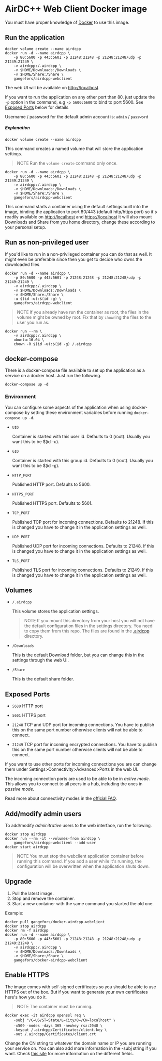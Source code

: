 AirDC++ Web Client Docker image
===============================

You must have proper knowledge of [Docker] to use this image.


Run the application
-------------------

    docker volume create --name airdcpp
    docker run -d --name airdcpp \
        -p 80:5600 -p 443:5601 -p 21248:21248 -p 21248:21248/udp -p 21249:21249 \
        -v airdcpp:/.airdcpp \
        -v $HOME/Downloads:/Downloads \
        -v $HOME/Share:/Share \
        gangefors/airdcpp-webclient

The web UI will be available on [http://localhost].

If you want to run the application on any other port than 80, just update
the `-p` option in the command, e.g `-p 5600:5600` to bind to port 5600.
See [Exposed Ports] below for details.

Username / password for the default admin account is: `admin` / `password`

##### Explanation

    docker volume create --name airdcpp

This command creates a named volume that will store the application settings.

> NOTE Run the `volume create` command only once.

    docker run -d --name airdcpp \
        -p 80:5600 -p 443:5601 -p 21248:21248 -p 21248:21248/udp -p 21249:21249 \
        -v airdcpp:/.airdcpp \ 
        -v $HOME/Downloads:/Downloads \
        -v $HOME/Share:/Share \
        gangefors/airdcpp-webclient

This command starts a container using the default settings built into the
image, binding the application to port 80/443 (default http/https port) so
it's readily available on [http://localhost] and [https://localhost]
It will also mount Downloads and Share from you home directory, change these
according to your personal setup.


Run as non-privileged user
--------------------------

If you'd like to run in a non-privileged container you can do that as well.
It might even be preferable since then you get to decide who owns the
downloaded files.

    docker run -d --name airdcpp \
        -p 80:5600 -p 443:5601 -p 21248:21248 -p 21248:21248/udp -p 21249:21249 \
        -v airdcpp:/.airdcpp \
        -v $HOME/Downloads:/Downloads \
        -v $HOME/Share:/Share \
        -u $(id -u):$(id -g) \
        gangefors/airdcpp-webclient

> NOTE
If you already have run the container as root, the files in the volume might
be owned by root. Fix that by `chown`ing the files to the user you run as.

    docker run --rm \
        -v airdcpp:/.airdcpp \
        ubuntu:16.04 \
        chown -R $(id -u):$(id -g) /.airdcpp


docker-compose
--------------

There is a docker-compose file available to set up the application as a
service on a docker host. Just run the following.

    docker-compose up -d

### Environment

You can configure some aspects of the application when using docker-compose
by setting these environment variables before running `docker-compose up -d`.

- `UID`

  Container is started with this user id. Defaults to 0 (root).
  Usually you want this to be $(id -u).

- `GID`

  Container is started with this group id. Defaults to 0 (root).
  Usually you want this to be $(id -g).

- `HTTP_PORT`

  Published HTTP port. Defaults to 5600.

- `HTTPS_PORT`

  Published HTTPS port. Defaults to 5601.

- `TCP_PORT`

  Published TCP port for incoming connections. Defaults to 21248. If this is
  changed you have to change it in the application settings as well.

- `UDP_PORT`

  Published UDP port for incoming connections. Defaults to 21248. If this is
  changed you have to change it in the application settings as well.

- `TLS_PORT`

  Published TLS port for incoming connections. Defaults to 21249. If this is
  changed you have to change it in the application settings as well.


Volumes
-------

- `/.airdcpp`

  This volume stores the application settings.

  > NOTE
  If you mount this directory from your host you will not have the default
  configuration files in the settings directory. You need to copy them from
  this repo. The files are found in the [.airdcpp] directory.

- `/Downloads`

  This is the default Download folder, but you can change this in the
  settings through the web UI.

- `/Share`

  This is the default share folder.


Exposed Ports
-------------

- `5600` HTTP port

- `5601` HTTPS port

- `21248` TCP and UDP port for incoming connections. You have to publish this
  on the same port number otherwise clients will not be able to connect.

- `21249` TCP port for incoming encrypted connections. You have to publish this
  on the same port number otherwise clients will not be able to connect.

If you want to use other ports for incoming connections you are can change
them under Settings>Connectivity>Advanced>Ports in the web UI.

The incoming connection ports are used to be able to be in *active mode*. This
allows you to connect to all peers in a hub, including the ones in *passive mode*.

Read more about connectivity modes in the [official FAQ][conn_faq].


Add/modify admin users
----------------------

To add/modify _adminitrative_ users to the web interface, run the following.

    docker stop airdcpp
    docker run --rm -it --volumes-from airdcpp \
        gangefors/airdcpp-webclient --add-user
    docker start airdcpp

> NOTE
You must stop the webclient application container before running this
command. If you add a user while it's running, the configuration will be
overwritten when the application shuts down.


Upgrade
-------

1. Pull the latest image.
2. Stop and remove the container.
3. Start a new container with the same command you started the old one.

Example:

    docker pull gangefors/docker-airdcpp-webclient
    docker stop airdcpp
    docker rm -f airdcpp
    docker run -d --name airdcpp \
        -p 80:5600 -p 443:5601 -p 21248:21248 -p 21248:21248/udp -p 21249:21249 \
        -v airdcpp:/.airdcpp \
        -v $HOME/Downloads:/Downloads \
        -v $HOME/Share:/Share \
        gangefors/docker-airdcpp-webclient


Enable HTTPS
------------

The image comes with self-signed certificates so you should be able to use
HTTPS out of the box. But if you want to generate your own certificates here's
how you do it.

> NOTE The container must be running.

    docker exec -it airdcpp openssl req \
        -subj "/C=US/ST=State/L=City/O=/CN=localhost" \
        -x509 -nodes -days 365 -newkey rsa:2048 \
        -keyout /.airdcpp/Certificates/client.key \
        -out /.airdcpp/Certificates/client.crt

Change the CN string to whatever the domain name or IP you are running your
service on. You can also add more information in the -subj string if you want.
Check [this site][certs] for more information on the different fields.


[docker]: https://docs.docker.com/learn/
[Exposed Ports]: #exposed-ports
[http://localhost]: http://localhost
[https://localhost]: https://localhost
[.airdcpp]: .airdcpp
[conn_faq]: http://dcplusplus.sourceforge.net/webhelp/faq_connection.html
[certs]: http://www.shellhacks.com/en/HowTo-Create-CSR-using-OpenSSL-Without-Prompt-Non-Interactive
